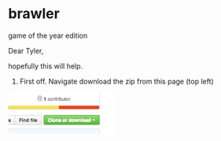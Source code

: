 # brawler
game of the year edition

Dear Tyler,

hopefully this will help.

1. First off. Navigate download the zip from this page (top left)

![clone](https://github.com/kaegbert/brawler/blob/master/read_imgs/clone.png)
